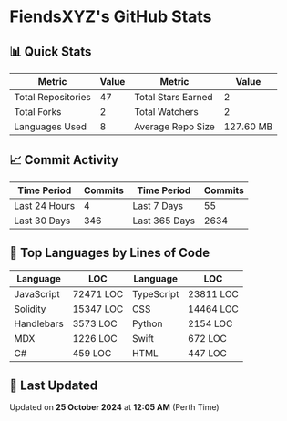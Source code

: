 # FiendsXYZ's GitHub Stats

## 📊 Quick Stats

| Metric               | Value       | Metric               | Value       |
|----------------------|-------------|----------------------|-------------|
| Total Repositories   | 47 | Total Stars Earned   | 2 |
| Total Forks          | 2 | Total Watchers       | 2 |
| Languages Used       | 8 | Average Repo Size    | 127.60 MB |

## 📈 Commit Activity

| Time Period      | Commits      | Time Period      | Commits      |
|------------------|--------------|------------------|--------------|
| Last 24 Hours    | 4 | Last 7 Days      | 55 |
| Last 30 Days     | 346 | Last 365 Days    | 2634 |

## 📝 Top Languages by Lines of Code

| Language       | LOC        | Language       | LOC        |
|----------------|------------|----------------|------------|
| JavaScript       | 72471 LOC  | TypeScript       | 23811 LOC  |
| Solidity       | 15347 LOC  | CSS       | 14464 LOC  |
| Handlebars       | 3573 LOC  | Python       | 2154 LOC  |
| MDX       | 1226 LOC  | Swift       | 672 LOC  |
| C#       | 459 LOC  | HTML       | 447 LOC  |

## 📅 Last Updated

Updated on **25 October 2024** at **12:05 AM** (Perth Time)
